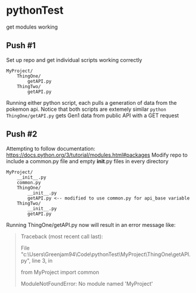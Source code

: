 # pythonTest
get modules working

## Push #1

Set up repo and get individual scripts working correctly

```
MyProject/
    ThingOne/
        getAPI.py
    ThingTwo/
        getAPI.py
```

Running either python script, each pulls a generation of data from the pokemon api. Notice that both scripts are extemely similar
`python ThingOne/getAPI.py` gets Gen1 data from public API with a GET request

## Push #2

Attempting to follow documentation: https://docs.python.org/3/tutorial/modules.html#packages
Modify repo to include a common.py file and empty __init__.py files in every directory

```
MyProject/
    __init__.py
    common.py
    ThingOne/
        __init__.py
        getAPI.py <-- modified to use common.py for api_base variable
    ThingTwo/
        __init__.py
        getAPI.py
```

Running ThingOne/getAPI.py now will result in an error message like:

> Traceback (most recent call last):
>
>   File "c:\Users\Greenjam94\Code\pythonTest\MyProject\ThingOne\getAPI.py", line 3, in <module>
> 
>    from MyProject import common
> 
> ModuleNotFoundError: No module named 'MyProject'
